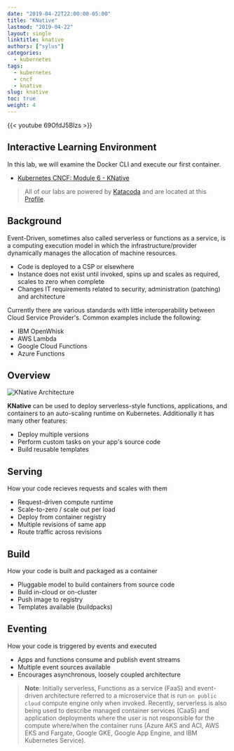 ```yaml
---
date: "2019-04-22T22:00:00-05:00"
title: "KNative"
lastmod: "2019-04-22"
layout: single
linktitle: knative
authors: ["sylus"]
categories:
  - kubernetes
tags:
  - kubernetes
  - cncf
  - knative
slug: knative
toc: true
weight: 4
---
```


{{< youtube 69OfdJ5BIzs >}}

## Interactive Learning Environment

In this lab, we will examine the Docker CLI and execute our first container.

* [Kubernetes CNCF: Module 6 - KNative][katacoda-knative]

> All of our labs are powered by [Katacoda][katacoda] and are located at this [Profile][katacoda-sylus].

## Background

Event-Driven, sometimes also called serverless or functions as a service, is a computing execution model in which the 
infrastructure/provider dynamically manages the allocation of machine resources.

* Code is deployed to a CSP or elsewhere
* Instance does not exist until invoked, spins up and scales as required, scales to zero when complete
* Changes IT requirements related to security, administration (patching) and architecture

Currently there are various standards with little interoperability between Cloud Service Provider's. Common examples include the following:

* IBM OpenWhisk
* AWS Lambda
* Google Cloud Functions
* Azure Functions

## Overview

![KNative Architecture](/digital-academy/images/knative/knative.png#center)

**KNative** can be used to deploy serverless-style functions, applications, and containers to an auto-scaling runtime on Kubernetes. Additionally it has many other features:

* Deploy multiple versions
* Perform custom tasks on your app's source code
* Build reusable templates

<div class="row">
  <div class="col-md-4">
    <h2 class="text-center">Serving</h2>
    <p class="text-center">How your code recieves requests and scales with them</p>
    <ul class="mrgn-tp-lg">
      <li>Request-driven compute runtime</li>
      <li>Scale-to-zero / scale out per load</li>
      <li>Deploy from container registry</li>
      <li>Multiple revisions of same app</li>
      <li>Route traffic across revisions</li>
    </ul>
  </div>

  <div class="col-md-4">
    <h2 class="text-center">Build</h2>
    <p class="text-center">How your code is built and packaged as a container</p>
    <ul class="mrgn-tp-lg">
      <li>Pluggable model to build containers from source code</li>
      <li>Build in-cloud or on-cluster</li>
      <li>Push image to registry</li>
      <li>Templates available (buildpacks)</li>
    </ul>
  </div>

  <div class="col-md-4">
    <h2 class="text-center">Eventing</h2>
    <p class="text-center">How your code is triggered by events and executed</p>
    <ul class="mrgn-tp-lg">
      <li>Apps and functions consume and publish event streams</li>
      <li>Multiple event sources available</li>
      <li>Encourages asynchronous, loosely coupled architecture</li>
    </ul>
  </div>
</div>

> **Note**: Initially serverless, Functions as a service (FaaS) and event-driven architecture referred to a microservice that is run `on public cloud` compute engine only when invoked. Recently, serverless is also being used to describe managed container services (CaaS) and application deployments where the user is not responsible for the compute where/when the container runs (Azure AKS and ACI, AWS EKS and Fargate, Google GKE, Google App Engine, and IBM Kubernetes Service).

<!-- Links Referenced -->

[katacoda]:                 https://katacoda.com
[katacoda-sylus]:           https://katacoda.com/sylus
[katacoda-knative]:         https://katacoda.com/sylus/courses/kubernetes-cncf/module-6
